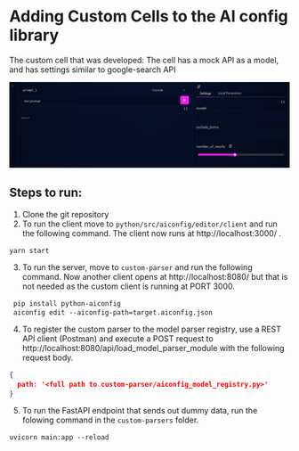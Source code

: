 # Adding Custom Cells to the AI config library

The custom cell that was developed:
The cell has a mock API as a model, and has settings similar to google-search API

![alt text](image.png)

## Steps to run:

1. Clone the git repository
2. To run the client move to `python/src/aiconfig/editor/client` and run the following command. The client now runs at http://localhost:3000/ .

```shell
yarn start
```

3. To run the server, move to `custom-parser` and run the following command. Now another client opens at http://localhost:8080/ but that is not needed as the custom client is running at PORT 3000.

```shell
 pip install python-aiconfig
 aiconfig edit --aiconfig-path=target.aiconfig.json
```

4. To register the custom parser to the model parser registry, use a REST API client (Postman) and execute a POST request to http://localhost:8080/api/load_model_parser_module with the following request body.

```JSON
{
  path: '<full path to custom-parser/aiconfig_model_registry.py>'
}
```

5. To run the FastAPI endpoint that sends out dummy data, run the folowing command in the `custom-parsers` folder.

```shell
uvicorn main:app --reload
```
